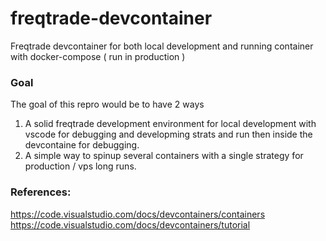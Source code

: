 # freqtrade-devcontainer

Freqtrade devcontainer for both local development and running container 
with docker-compose ( run in production )

### Goal
The goal of this repro would be to have 2 ways

1. A solid freqtrade development environment for local development with vscode for debugging and developming strats and run then inside the devcontaine for debugging.
2. A simple way to spinup several containers with a single strategy for production / vps long runs.


### References:
https://code.visualstudio.com/docs/devcontainers/containers
https://code.visualstudio.com/docs/devcontainers/tutorial
